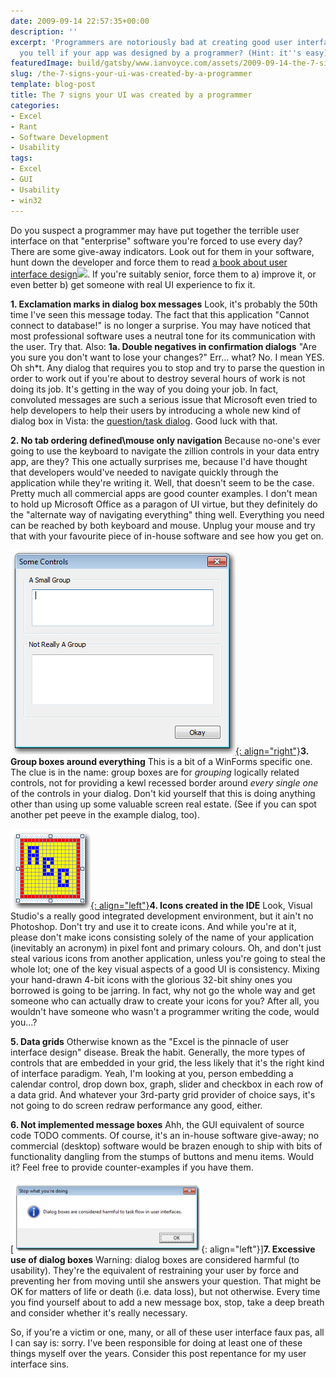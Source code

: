 ```yaml
---
date: 2009-09-14 22:57:35+00:00
description: ''
excerpt: 'Programmers are notoriously bad at creating good user interfaces. How can
  you tell if your app was designed by a programmer? (Hint: it''s easy).'
featuredImage: build/gatsby/www.ianvoyce.com/assets/2009-09-14-the-7-signs-your-ui-was-created-by-a-programmer_ir
slug: /the-7-signs-your-ui-was-created-by-a-programmer
template: blog-post
title: The 7 signs your UI was created by a programmer
categories:
- Excel
- Rant
- Software Development
- Usability
tags:
- Excel
- GUI
- Usability
- win32
---
```


Do you suspect a programmer may have put together the terrible user interface on that "enterprise" software you're forced to use every day? There are some give-away indicators. Look out for them in your software, hunt down the developer and force them to read [a book about user interface design](http://www.amazon.com/gp/product/0470084111?ie=UTF8&tag=wwwvoycecom-20&linkCode=as2&camp=1789&creative=9325&creativeASIN=0470084111)![](http://www.assoc-amazon.com/e/ir?t=wwwvoycecom-20&l=as2&o=1&a=0470084111). If you're suitably senior, force them to a) improve it, or even better b) get someone with real UI experience to fix it.

**1. Exclamation marks in dialog box messages**
Look, it's probably the 50th time I've seen this message today. The fact that this application "Cannot connect to database!" is no longer a surprise. You may have noticed that most professional software uses a neutral tone for its communication with the user. Try that. Also:
**1a. Double negatives in confirmation dialogs**
"Are you sure you don't want to lose your changes?" Err... what? No. I mean YES. Oh sh*t. Any dialog that requires you to stop and try to parse the question in order to work out if you're about to destroy several hours of work is not doing its job. It's getting in the way of you doing your job. In fact, convoluted messages are such a serious issue that Microsoft even tried to help developers to help their users by introducing a whole new kind of dialog box in Vista: the [question/task dialog](http://msdn.microsoft.com/en-us/library/aa511269(loband).aspx#questionDialogsLinks). Good luck with that.

**2. No tab ordering defined\mouse only navigation**
Because no-one's ever going to use the keyboard to navigate the zillion controls in your data entry app, are they? This one actually surprises me, because I'd have thought that developers would've needed to navigate quickly through the application while they're writing it. Well, that doesn't seem to be the case. Pretty much all commercial apps are good counter examples. I don't mean to hold up Microsoft Office as a paragon of UI virtue, but they definitely do the "alternate way of navigating everything" thing well. Everything you need can be reached by both keyboard and mouse. Unplug your mouse and try that with your favourite piece of in-house software and see how you get on.

[![groups](/assets/2009-09-14-the-7-signs-your-ui-was-created-by-a-programmer_groups.png){: align="right"}](/assets/2009-09-14-the-7-signs-your-ui-was-created-by-a-programmer_groups.png)**3. Group boxes around everything**
This is a bit of a WinForms specific one. The clue is in the name: group boxes are for _grouping_ logically related controls, not for providing a kewl recessed border around _every single one_ of the controls in your dialog. Don't kid yourself that this is doing anything other than using up some valuable screen real estate. (See if you can spot another pet peeve in the example dialog, too).

[![icon_editor](/assets/2009-09-14-the-7-signs-your-ui-was-created-by-a-programmer_icon_editor.png){: align="left"}](build/gatsby/www.ianvoyce.com/assets/2009-09-14-the-7-signs-your-ui-was-created-by-a-programmer_icon_editor.png)**4. Icons created in the IDE**
Look, Visual Studio's a really good integrated development environment, but it ain't no Photoshop. Don't try and use it to create icons. And while you're at it, please don't make icons consisting solely of the name of your application (inevitably an acronym) in pixel font and primary colours. Oh, and don't just steal various icons from another application, unless you're going to steal the whole lot; one of the key visual aspects of a good UI is consistency. Mixing your hand-drawn 4-bit icons with the glorious 32-bit shiny ones you borrowed is going to be jarring. In fact, why not go the whole way and get someone who can actually draw to create your icons for you? After all, you wouldn't have someone who wasn't a programmer writing the code, would you...?

**5. Data grids**
Otherwise known as the "Excel is the pinnacle of user interface design" disease. Break the habit. Generally, the more types of controls that are embedded in your grid, the less likely that it's the right kind of interface paradigm. Yeah, I'm looking at you, person embedding a calendar control, drop down box, graph, slider and checkbox in each row of a data grid. And whatever your 3rd-party grid provider of choice says, it's not going to do screen redraw performance any good, either.

**6. Not implemented message boxes**
Ahh, the GUI equivalent of source code TODO comments. Of course, it's an in-house software give-away; no commercial (desktop) software would be brazen enough to ship with bits of functionality dangling from the stumps of buttons and menu items. Would it? Feel free to provide counter-examples if you have them.

[![dialog_dialog](/assets/2009-09-14-the-7-signs-your-ui-was-created-by-a-programmer_dialog_dialog-300x114.png){: align="left"}]**7. Excessive use of dialog boxes**
Warning: dialog boxes are considered harmful (to usability). They're the equivalent of restraining your user by force and preventing her from moving until she answers your question. That might be OK for matters of life or death (i.e. data loss), but not otherwise. Every time you find yourself about to add a new message box, stop, take a deep breath and consider whether it's really necessary.

So, if you're a victim or one, many, or all of these user interface faux pas, all I can say is: sorry. I've been responsible for doing at least one of these things myself over the years. Consider this post repentance for my user interface sins.
